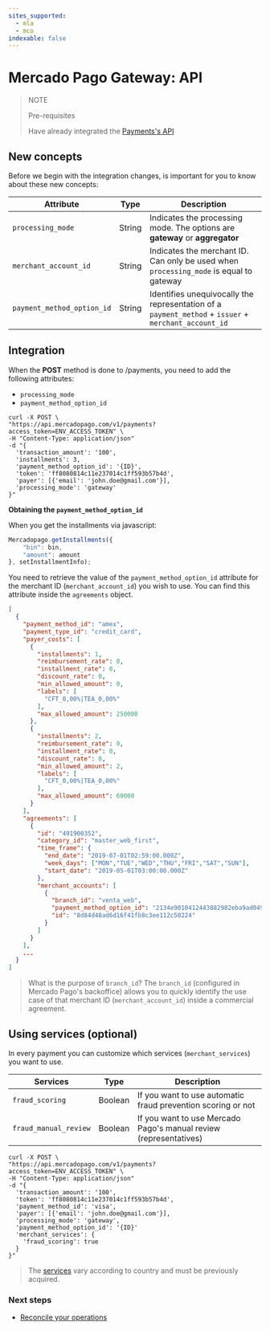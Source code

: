 ```yaml
---
sites_supported:
  - mla
  - mco
indexable: false
---
```


# Mercado Pago Gateway: API

> NOTE
>
> Pre-requisites
>
> Have already integrated the [Payments's API](https://www.mercadopago.com.ar/developers/en/guides/payments/api/introduction.en.md)

## New concepts

Before we begin with the integration changes, is important for you to know about these new concepts:

|Attribute|Type|Description|
|---|---|---|
|`processing_mode`| String | Indicates the processing mode. The options are **gateway** or **aggregator**|
|`merchant_account_id`| String | Indicates the merchant ID. Can only be used when `processing_mode` is equal to gateway |
|`payment_method_option_id`| String | Identifies unequivocally the representation of a `payment_method` + `issuer` + `merchant_account_id`|

## Integration

When the **POST** method is done to /payments, you need to add the following attributes:

* `processing_mode`
* `payment_method_option_id`

```curl
curl -X POST \
"https://api.mercadopago.com/v1/payments?access_token=ENV_ACCESS_TOKEN" \
-H "Content-Type: application/json"
-d "{
  'transaction_amount': '100',
  'installments': 3,
  'payment_method_option_id': '{ID}',
  'token': 'ff8080814c11e237014c1ff593b57b4d',
  'payer': [{'email': 'john.doe@gmail.com'}],
  'processing_mode': 'gateway'
}"
```

**Obtaining the `payment_method_option_id`**

When you get the installments via javascript:

```javascript
Mercadopago.getInstallments({
    "bin": bin,
    "amount": amount
}, setInstallmentInfo);
```

You need to retrieve the value of the `payment_method_option_id` attribute for the merchant ID (`merchant_account_id`) you wish to use. You can find this attribute inside the `agreements` object.

```json
[
  {
    "payment_method_id": "amex",
    "payment_type_id": "credit_card",
    "payer_costs": [
      {
        "installments": 1,
        "reimbursement_rate": 0,
        "installment_rate": 0,
        "discount_rate": 0,
        "min_allowed_amount": 0,
        "labels": [
          "CFT_0,00%|TEA_0,00%"
        ],
        "max_allowed_amount": 250000
      },
      {
        "installments": 2,
        "reimbursement_rate": 0,
        "installment_rate": 0,
        "discount_rate": 0,
        "min_allowed_amount": 2,
        "labels": [
          "CFT_0,00%|TEA_0,00%"
        ],
        "max_allowed_amount": 60000
      }
    ],
    "agreements": [
      {
        "id": "491900352",
        "category_id": "master_web_first",
        "time_frame": {
          "end_date": "2019-07-01T02:59:00.000Z",
          "week_days": ["MON","TUE","WED","THU","FRI","SAT","SUN"],
          "start_date": "2019-05-01T03:00:00.000Z"
        },
        "merchant_accounts": [
          {
            "branch_id": "venta_web",
            "payment_method_option_id": "2134e9010412443882982eba9ad04913",
            "id": "8d84d48ad6d16f41fb8c3ee112c50224"
          }
        ]
      }
    ],
    ...
  }
]
```

> What is the purpose of `branch_id`? The `branch_id` (configured in Mercado Pago's backoffice) allows you to quickly identify the use case of that merchant ID (`merchant_account_id`) inside a commercial agreement.

## Using services (optional)

In every payment you can customize which services (`merchant_services`) you want to use.

|Services|Type|Description|
|---|---|---|
|`fraud_scoring`|Boolean| If you want to use automatic fraud prevention scoring or not|
|`fraud_manual_review`| Boolean| If you want to use Mercado Pago's manual review (representatives) |

```curl
curl -X POST \
"https://api.mercadopago.com/v1/payments?access_token=ENV_ACCESS_TOKEN" \
-H "Content-Type: application/json"
-d "{
  'transaction_amount': '100',
  'token': 'ff8080814c11e237014c1ff593b57b4d',
  'payment_method_id': 'visa',
  'payer': [{'email': 'john.doe@gmail.com'}],
  'processing_mode': 'gateway',
  'payment_method_option_id': '{ID}'
  'merchant_services': {
    'fraud_scoring': true
  }
}"
```

> The [services](https://www.mercadopago.com.ar/developers/en/localization/gateway) vary according to country and must be previously acquired.

### Next steps

* [Reconcile your operations](https://www.mercadopago.com.ar/developers/en/guides/gateway/general-considerations/reconciliation/)

